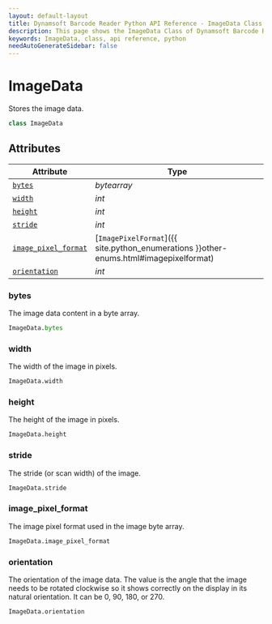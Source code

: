 ```yaml
---
layout: default-layout
title: Dynamsoft Barcode Reader Python API Reference - ImageData Class
description: This page shows the ImageData Class of Dynamsoft Barcode Reader for Python SDK.
keywords: ImageData, class, api reference, python
needAutoGenerateSidebar: false
---
```



# ImageData
Stores the image data.  

```python
class ImageData
```

## Attributes
    
| Attribute | Type |
|---------- | ---- |
| [`bytes`](#bytes) | *bytearray* |
| [`width`](#width) | *int* |
| [`height`](#height) | *int* |
| [`stride`](#stride) | *int* |
| [`image_pixel_format`](#image_pixel_format) | [`ImagePixelFormat`]({{ site.python_enumerations }}other-enums.html#imagepixelformat) |
| [`orientation`](#orientation) | *int* |

### bytes

The image data content in a byte array.

```python
ImageData.bytes
```

### width

The width of the image in pixels.  

```python
ImageData.width
```

### height

The height of the image in pixels.  

```python
ImageData.height
```

### stride

The stride (or scan width) of the image.

```python
ImageData.stride
```

### image_pixel_format

The image pixel format used in the image byte array.

```python
ImageData.image_pixel_format
```
  
### orientation

The orientation of the image data. The value is the angle that the image needs to be rotated clockwise so it shows correctly on the display in its natural orientation. It can be 0, 90, 180, or 270.

```python
ImageData.orientation
```
